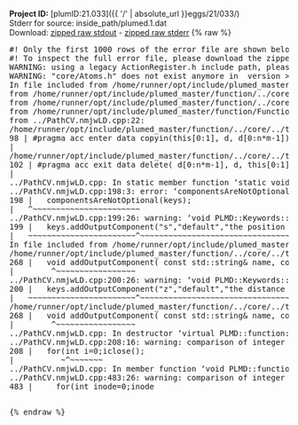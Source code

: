 **Project ID:** [plumID:21.033]({{ '/' | absolute_url }}eggs/21/033/)  
Stderr for source:  inside_path/plumed.1.dat   
Download: [zipped raw stdout](plumed.1.dat.plumed_master.stdout.txt.zip) - [zipped raw stderr](plumed.1.dat.plumed_master.stderr.txt.zip) 
{% raw %}
<pre>
#! Only the first 1000 rows of the error file are shown below
#! To inspect the full error file, please download the zipped raw stderr file above
WARNING: using a legacy ActionRegister.h include path, please use <<#include "core/ActionRegister.h">>
WARNING: "core/Atoms.h" does not exist anymore in  version >=2.10, you should change your code.
In file included from /home/runner/opt/include/plumed_master/function/../core/../tools/Tools.h:27,
from /home/runner/opt/include/plumed_master/function/../core/Action.h:28,
from /home/runner/opt/include/plumed_master/function/../core/ActionWithValue.h:25,
from /home/runner/opt/include/plumed_master/function/Function.h:25,
from ../PathCV.nmjwLD.cpp:22:
/home/runner/opt/include/plumed_master/function/../core/../tools/Tensor.h:98: warning: ignoring ‘#pragma acc enter’ [-Wunknown-pragmas]
98 | #pragma acc enter data copyin(this[0:1], d, d[0:n*m-1])
|
/home/runner/opt/include/plumed_master/function/../core/../tools/Tensor.h:102: warning: ignoring ‘#pragma acc exit’ [-Wunknown-pragmas]
102 | #pragma acc exit data delete( d[0:n*m-1], d, this[0:1])
|
../PathCV.nmjwLD.cpp: In static member function ‘static void PLMD::function::PathCV::registerKeywords(PLMD::Keywords&)’:
../PathCV.nmjwLD.cpp:198:3: error: ‘componentsAreNotOptional’ was not declared in this scope
198 |   componentsAreNotOptional(keys);
|   ^~~~~~~~~~~~~~~~~~~~~~~~
../PathCV.nmjwLD.cpp:199:26: warning: ‘void PLMD::Keywords::addOutputComponent(const std::string&, const std::string&, const std::string&)’ is deprecated: Use addOutputComponent with four argument and specify valid types for value from scalar/vector/matrix/grid [-Wdeprecated-declarations]
199 |   keys.addOutputComponent("s","default","the position on the path");
|   ~~~~~~~~~~~~~~~~~~~~~~~^~~~~~~~~~~~~~~~~~~~~~~~~~~~~~~~~~~~~~~~~~
In file included from /home/runner/opt/include/plumed_master/function/../core/Action.h:27:
/home/runner/opt/include/plumed_master/function/../core/../tools/Keywords.h:268:8: note: declared here
268 |   void addOutputComponent( const std::string& name, const std::string& key, const std::string& descr );
|        ^~~~~~~~~~~~~~~~~~
../PathCV.nmjwLD.cpp:200:26: warning: ‘void PLMD::Keywords::addOutputComponent(const std::string&, const std::string&, const std::string&)’ is deprecated: Use addOutputComponent with four argument and specify valid types for value from scalar/vector/matrix/grid [-Wdeprecated-declarations]
200 |   keys.addOutputComponent("z","default","the distance from the path");
|   ~~~~~~~~~~~~~~~~~~~~~~~^~~~~~~~~~~~~~~~~~~~~~~~~~~~~~~~~~~~~~~~~~~~
/home/runner/opt/include/plumed_master/function/../core/../tools/Keywords.h:268:8: note: declared here
268 |   void addOutputComponent( const std::string& name, const std::string& key, const std::string& descr );
|        ^~~~~~~~~~~~~~~~~~
../PathCV.nmjwLD.cpp: In destructor ‘virtual PLMD::function::PathCV::~PathCV()’:
../PathCV.nmjwLD.cpp:208:16: warning: comparison of integer expressions of different signedness: ‘int’ and ‘unsigned int’ [-Wsign-compare]
208 |   for(int i=0;i<mw_n_;++i){
|               ~^~~~~~
../PathCV.nmjwLD.cpp: In constructor ‘PLMD::function::PathCV::PathCV(const PLMD::ActionOptions&)’:
../PathCV.nmjwLD.cpp:236:16: warning: comparison of integer expressions of different signedness: ‘int’ and ‘unsigned int’ [-Wsign-compare]
236 |   for(int i=0;i<mw_n_;++i){
|               ~^~~~~~
../PathCV.nmjwLD.cpp:259:11: warning: comparison of integer expressions of different signedness: ‘int’ and ‘unsigned int’ [-Wsign-compare]
259 |       if(i==mw_id_) ifiles[i]->close();
|          ~^~~~~~~~
../PathCV.nmjwLD.cpp: In member function ‘void PLMD::function::PathCV::generatePath()’:
../PathCV.nmjwLD.cpp:483:26: warning: comparison of integer expressions of different signedness: ‘int’ and ‘unsigned int’ [-Wsign-compare]
483 |     for(int inode=0;inode<nnodes;inode++){
|                     ~~~~~^~~~~~~
../PathCV.nmjwLD.cpp: In member function ‘void PLMD::function::PathCV::readMultipleWalkers()’:
../PathCV.nmjwLD.cpp:941:16: warning: comparison of integer expressions of different signedness: ‘int’ and ‘unsigned int’ [-Wsign-compare]
941 |   for(int i=0;i<mw_n_;++i){
|               ~^~~~~~
../PathCV.nmjwLD.cpp:942:9: warning: comparison of integer expressions of different signedness: ‘int’ and ‘unsigned int’ [-Wsign-compare]
942 |     if(i==mw_id_) continue;
|        ~^~~~~~~~
../PathCV.nmjwLD.cpp:957:5: error: invalid use of incomplete type ‘class PLMD::Communicator’
957 |     comm.Barrier();
|     ^~~~
In file included from /home/runner/opt/include/plumed_master/function/../core/../tools/OFile.h:25,
from /home/runner/opt/include/plumed_master/function/../core/../tools/Log.h:25,
from /home/runner/opt/include/plumed_master/function/../core/Action.h:30:
/home/runner/opt/include/plumed_master/function/../core/../tools/FileBase.h:29:7: note: forward declaration of ‘class PLMD::Communicator’
29 | class Communicator;
|       ^~~~~~~~~~~~
../PathCV.nmjwLD.cpp:958:5: error: invalid use of incomplete type ‘class PLMD::Communicator’
958 |     multi_sim_comm.Barrier();
|     ^~~~~~~~~~~~~~
/home/runner/opt/include/plumed_master/function/../core/../tools/FileBase.h:29:7: note: forward declaration of ‘class PLMD::Communicator’
29 | class Communicator;
|       ^~~~~~~~~~~~
terminate called after throwing an instance of 'PLMD::Plumed::ExceptionError'
what():
(core/PlumedMain.cpp:1502) void PLMD::PlumedMain::load(const std::string&)
An error happened while executing command env PLUMED_ROOT='/home/runner/opt/lib/plumed_master' PLUMED_VERSION='2.11.0-dev' PLUMED_HTMLDIR='/home/runner/opt/share/doc/plumed_master' PLUMED_INCLUDEDIR='/home/runner/opt/include' PLUMED_PROGRAM_NAME='plumed_master' PLUMED_IS_INSTALLED='yes' "/home/runner/opt/lib/plumed_master"/scripts/mklib.sh -n -o ./../PathCV.2.11.0-dev.so ../PathCV.cpp

[pkrvm7jw40e0xgp:09951] *** Process received signal ***
[pkrvm7jw40e0xgp:09951] Signal: Aborted (6)
[pkrvm7jw40e0xgp:09951] Signal code:  (-6)
[pkrvm7jw40e0xgp:09951] [ 0] /lib/x86_64-linux-gnu/libc.so.6(+0x45330)[0x7f7962a45330]
[pkrvm7jw40e0xgp:09951] [ 1] /lib/x86_64-linux-gnu/libc.so.6(pthread_kill+0x11c)[0x7f7962a9eb2c]
[pkrvm7jw40e0xgp:09951] [ 2] /lib/x86_64-linux-gnu/libc.so.6(gsignal+0x1e)[0x7f7962a4527e]
[pkrvm7jw40e0xgp:09951] [ 3] /lib/x86_64-linux-gnu/libc.so.6(abort+0xdf)[0x7f7962a288ff]
[pkrvm7jw40e0xgp:09951] [ 4] /lib/x86_64-linux-gnu/libstdc++.so.6(+0xa5ff5)[0x7f7962ea5ff5]
[pkrvm7jw40e0xgp:09951] [ 5] /lib/x86_64-linux-gnu/libstdc++.so.6(+0xbb0da)[0x7f7962ebb0da]
[pkrvm7jw40e0xgp:09951] [ 6] /lib/x86_64-linux-gnu/libstdc++.so.6(_ZSt10unexpectedv+0x0)[0x7f7962ea5a55]
[pkrvm7jw40e0xgp:09951] [ 7] /lib/x86_64-linux-gnu/libstdc++.so.6(+0xa5a6f)[0x7f7962ea5a6f]
[pkrvm7jw40e0xgp:09951] [ 8] plumed_master(+0x146dd)[0x55ba9e8016dd]
[pkrvm7jw40e0xgp:09951] [ 9] /lib/x86_64-linux-gnu/libc.so.6(+0x2a1ca)[0x7f7962a2a1ca]
[pkrvm7jw40e0xgp:09951] [10] /lib/x86_64-linux-gnu/libc.so.6(__libc_start_main+0x8b)[0x7f7962a2a28b]
[pkrvm7jw40e0xgp:09951] [11] plumed_master(+0x15365)[0x55ba9e802365]
[pkrvm7jw40e0xgp:09951] *** End of error message ***
</pre>
{% endraw %}
